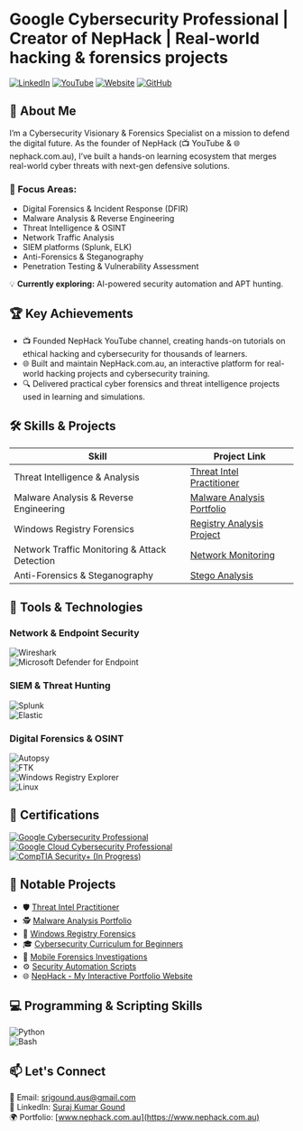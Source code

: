 
#  Google Cybersecurity Professional | Creator of NepHack | Real-world hacking & forensics projects

[![LinkedIn](https://img.shields.io/badge/-LinkedIn-0072b1?&style=for-the-badge&logo=linkedin&logoColor=white)](https://www.linkedin.com/in/suraj-gound)
[![YouTube](https://img.shields.io/badge/-YouTube-FF0000?&style=for-the-badge&logo=youtube&logoColor=white)](https://www.youtube.com/@nephackaus)
[![Website](https://img.shields.io/badge/-Nephack.com.au-000000?&style=for-the-badge&logo=google-chrome&logoColor=white)](https://www.nephack.com.au)
[![GitHub](https://img.shields.io/badge/-GitHub_Profile-181717?&style=for-the-badge&logo=github&logoColor=white)](https://github.com/srjgoundaus)



## 🎯 About Me

I’m a Cybersecurity Visionary & Forensics Specialist on a mission to defend the digital future. As the founder of NepHack (📺 YouTube & 🌐 nephack.com.au), I’ve built a hands-on learning ecosystem that merges real-world cyber threats with next-gen defensive solutions.

### 🔐 Focus Areas:
- Digital Forensics & Incident Response (DFIR)  
- Malware Analysis & Reverse Engineering  
- Threat Intelligence & OSINT  
- Network Traffic Analysis
- SIEM platforms (Splunk, ELK)
- Anti-Forensics & Steganography  
- Penetration Testing & Vulnerability Assessment  

💡 **Currently exploring:** AI-powered security automation and APT hunting.

## 🏆 Key Achievements

- 📺 Founded NepHack YouTube channel, creating hands-on tutorials on ethical hacking and cybersecurity for thousands of learners.
- 🌐 Built and maintain NepHack.com.au, an interactive platform for real-world hacking projects and cybersecurity training.
- 🔍 Delivered practical cyber forensics and threat intelligence projects used in learning and simulations.

## 🛠️ Skills & Projects

| Skill                                         | Project Link |
|-----------------------------------------------|--------------|
| Threat Intelligence & Analysis               | [Threat Intel Practitioner](https://github.com/srjgoundaus/Threat-Intel) |
| Malware Analysis & Reverse Engineering       | [Malware Analysis Portfolio](https://github.com/srjgoundaus/Malware-Analysis) |
| Windows Registry Forensics                   | [Registry Analysis Project](https://github.com/srjgoundaus/Windows-Registry) |
| Network Traffic Monitoring & Attack Detection | [Network Monitoring](https://github.com/srjgoundaus/Network-Monitoring) |
| Anti-Forensics & Steganography               | [Stego Analysis](https://github.com/srjgoundaus/Steganography-Analysis) |

## 🧰 Tools & Technologies

### Network & Endpoint Security  
![Wireshark](https://img.shields.io/badge/-Wireshark-1679A7?&style=for-the-badge&logo=Wireshark&logoColor=white)  
![Microsoft Defender for Endpoint](https://img.shields.io/badge/-Microsoft_Defender_for_Endpoint-00A4EF?&style=for-the-badge&logo=Microsoft&logoColor=white)

### SIEM & Threat Hunting  
![Splunk](https://img.shields.io/badge/-Splunk-000000?&style=for-the-badge&logo=Splunk&logoColor=white)  
![Elastic](https://img.shields.io/badge/-Elastic-005571?&style=for-the-badge&logo=Elastic&logoColor=white)

### Digital Forensics & OSINT  
![Autopsy](https://img.shields.io/badge/-Autopsy-000000?&style=for-the-badge&logoColor=white)  
![FTK](https://img.shields.io/badge/-FTK-FF4500?&style=for-the-badge&logoColor=white)  
![Windows Registry Explorer](https://img.shields.io/badge/-Windows_Registry_Explorer-4B0082?&style=for-the-badge&logoColor=white)  
![Linux](https://img.shields.io/badge/-Linux-FCC624?&style=for-the-badge&logo=linux&logoColor=black)

## 📜 Certifications

[![Google Cybersecurity Professional](https://img.shields.io/badge/-Google_Cybersecurity_Professional-000080?&style=for-the-badge&logo=google&logoColor=white)](https://www.coursera.org/professional-certificates/google-cybersecurity)  
[![Google Cloud Cybersecurity Professional](https://img.shields.io/badge/-Google_Cloud_Cybersecurity_Professional-4285F4?&style=for-the-badge&logo=google-cloud&logoColor=white)](https://cloud.google.com/certification/cloud-security-engineer)  
[![CompTIA Security+ (In Progress)](https://img.shields.io/badge/-CompTIA_Security+_In_Progress-4D4D4D?&style=for-the-badge&logo=comptia&logoColor=white)](https://www.comptia.org/certifications/security)


## 🚀 Notable Projects

- 🛡️ [Threat Intel Practitioner](https://github.com/srjgoundaus/Threat-Intel)  
- 🕵️ [Malware Analysis Portfolio](https://github.com/srjgoundaus/Malware-Analysis)  
- 🔎 [Windows Registry Forensics](https://github.com/srjgoundaus/Windows-Registry)  
- 🎓 [Cybersecurity Curriculum for Beginners](https://github.com/srjgoundaus/Cybersecurity-Training)  
- 📱 [Mobile Forensics Investigations](https://github.com/srjgoundaus/Mobile-Forensics)  
- ⚙️ [Security Automation Scripts](https://github.com/srjgoundaus/Security-Automation)  
- 🌐 [NepHack - My Interactive Portfolio Website](https://www.nephack.com.au)

## 💻 Programming & Scripting Skills

![Python](https://img.shields.io/badge/Python-blue?style=for-the-badge&logo=python)  
![Bash](https://img.shields.io/badge/Bash-black?style=for-the-badge&logo=gnu-bash)

## 📫 Let's Connect

📧 Email: [srjgound.aus@gmail.com](mailto:srjgound.aus@gmail.com)  
💼 LinkedIn: [Suraj Kumar Gound](https://www.linkedin.com/in/suraj-gound)  
🌍 Portfolio: [www.nephack.com.au](https://www.nephack.com.au)

